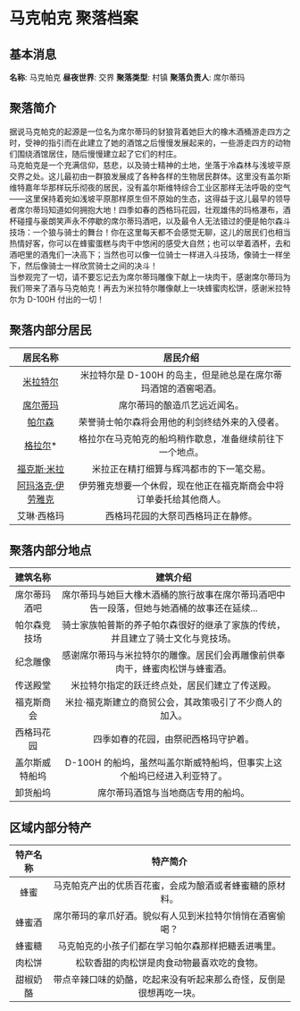 # 马克帕克 聚落档案

## 基本消息

**名称**: 马克帕克
**昼夜世界**: 交界
**聚落类型**: 村镇
**聚落负责人**: 席尔蒂玛

## 聚落简介
据说马克帕克的起源是一位名为席尔蒂玛的豺狼背着她巨大的橡木酒桶游走四方之时，受神的指引而在此建立了她的酒馆之后慢慢发展起来的，一些游走四方的动物们围绕酒馆居住，随后慢慢建立起了它们的村庄。  
马克帕克是一个充满信仰，慈悲，以及骑士精神的土地，坐落于冷森林与浅坡平原交界之处。这儿最初由一群狼发展成了各种各样的生物居民群体。这里没有盖尔斯维特嘉年华那样玩乐彻夜的居民，没有盖尔斯维特综合工业区那样无法呼吸的空气——这里保持着宛如浅坡平原那样原生但不原始的生态，这得益于这儿最早的领导者席尔蒂玛知道如何拥抱大地！四季如春的西格玛花园，壮观雄伟的玛格瀑布，酒杯碰撞与豪朗笑声永不停歇的席尔蒂玛酒吧，以及最令人无法错过的便是帕尔森斗技场：一个狼与骑士的舞台！你在这里每天都不会感觉无聊，这儿的居民们也相当热情好客，你可以在蜂蜜蛋糕与肉干中悠闲的感受大自然；也可以举着酒杯，去和酒吧里的酒鬼们一决高下；当然也可以像一位骑士一样进入斗技场，像骑士一样坐下，然后像骑士一样欣赏骑士之间的决斗！  
当参观完了一切，请不要忘记去为席尔蒂玛雕像下献上一块肉干，感谢席尔蒂玛为我们带来了酒与马克帕克！再去为米拉特尔雕像献上一块蜂蜜肉松饼，感谢米拉特尔为 D-100H 付出的一切！

## 聚落内部分居民

|居民名称|居民介绍|
|:---:|:---:|
|[米拉特尔](../people/Miratl.md)|米拉特尔是 D-100H 的岛主，但是祂总是在席尔蒂玛酒馆的酒窖喝酒。|
|[席尔蒂玛](../people/Siltima.md)|席尔蒂玛的酿造爪艺远近闻名。|
|[帕尔森](../people/Parson.md)|荣誉骑士帕尔森将会用他的利剑终结外来的入侵者。|
|[格拉尔](../people/Glar.md)*|格拉尔在马克帕克的船坞稍作歇息，准备继续前往下一个地点。|
|[福克斯·米拉](../people/Miri.md)|米拉正在精打细算与辉鸿都市的下一笔交易。|
|[阿玛洛克·伊劳雅克](../people/Illaujaq.md)|伊劳雅克想要一个休假，现在他正在福克斯商会中将订单委托给其他商人。|
|艾琳·西格玛|西格玛花园的大祭司西格玛正在静修。|

## 聚落内部分地点

|建筑名称|建筑介绍|
|:---:|:---:|
|席尔蒂玛酒吧|席尔蒂玛与她巨大橡木酒桶的旅行故事在席尔蒂玛酒吧中告一段落，但她与她酒桶的故事还在延续...|
|帕尔森竞技场|骑士家族帕普斯的养子帕尔森很好的继承了家族的传统，并且建立了骑士文化与竞技场。|
|纪念雕像|感谢席尔蒂玛与米拉特尔的雕像。居民们会再雕像前供奉肉干，蜂蜜肉松饼与蜂蜜酒。|
|传送殿堂|米拉特尔指定的跃迁终点处，居民们建立了传送殿。|
|福克斯商会|米拉·福克斯建立的商贸公会，其政策吸引了不少商人的加入。|
|西格玛花园|四季如春的花园，由祭祀西格玛守护着。|
|盖尔斯威特船坞|D-100H 的船坞，虽然叫盖尔斯威特船坞，但事实上这个船坞已经进入利亚特了。|
|卸货船坞|席尔蒂玛酒馆与当地商店专用的船坞。|

## 区域内部分特产

|特产名称|特产简介|
|:---:|:---:|
|蜂蜜|马克帕克产出的优质百花蜜，会成为酿酒或者蜂蜜糖的原材料。|
|蜂蜜酒|席尔蒂玛的拿爪好酒。貌似有人见到米拉特尔悄悄在酒窖偷喝？|
|蜂蜜糖|马克帕克的小孩子们都在学习帕尔森那样把糖丢进嘴里。|
|肉松饼|松软香甜的肉松饼是肉食动物最喜欢吃的食物。|
|甜椒奶酪|带点辛辣口味的奶酪，吃起来没有听起来那么奇怪，反倒是很想再吃一块。|

